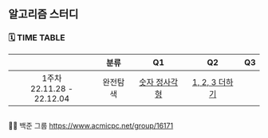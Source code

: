 ## 알고리즘 스터디

### 🗓 TIME TABLE
||분류|Q1|Q2|Q3|
|:---:|:---:|:---:|:---:|:---:|
|1주차 <br> 22.11.28 - 22.12.04|완전탐색|[숫자 정사각형](https://www.acmicpc.net/problem/1051)|[1, 2, 3 더하기](https://www.acmicpc.net/problem/9095)||
##
👭🏻 백준 그룹 https://www.acmicpc.net/group/16171
